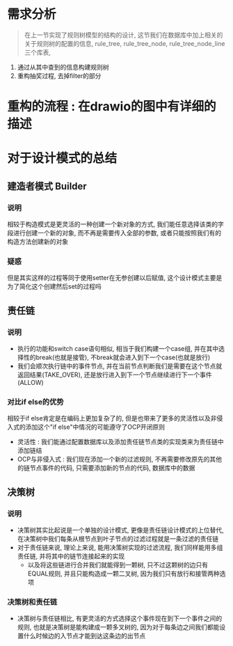 # 需求分析

> 在上一节实现了规则树模型的结构的设计, 这节我们在数据库中加上相关的关于规则树的配置的信息, rule_tree, rule_tree_node, rule_tree_node_line三个库表, 
> 
1. 通过从其中查到的信息构建规则树
2. 重构抽奖过程, 去掉filter的部分

# 重构的流程 : 在drawio的图中有详细的描述

# 对于设计模式的总结

## 建造者模式 Builder

### 说明

相较于构造模式是更灵活的一种创建一个新对象的方式, 我们能任意选择该类的字段进行创建一个新的对象, 而不再是需要传入全部的参数, 或者只能按照我们有的构造方法创建新的对象

### 疑惑

但是其实这样的过程等同于使用setter在无参创建以后赋值, 这个设计模式主要是为了简化这个创建然后set的过程吗

## 责任链

### 说明

- 执行的功能和switch case语句相似, 相当于我们构建一个case组, 并在其中选择性的break(也就是接管), 不break就会进入到下一个case(也就是放行)
- 我们会顺次执行链中的事件节点, 并在当前节点判断我们是需要在这个节点就返回结果(TAKE_OVER), 还是放行进入到下一个节点继续进行下一个事件(ALLOW)

### 对比if else的优势

相较于if else肯定是在编码上更加复杂了的, 但是也带来了更多的灵活性以及非侵入式的添加这个"if else"中情况的可能遵守了OCP开闭原则
- 灵活性 : 我们能通过配置数据库以及添加责任链节点类的实现类来为责任链中添加链结
- OCP与非侵入式 : 我们现在添加一个新的过滤规则, 不再需要修改原先的其他的链节点事件的代码, 只需要添加新的节点的代码, 数据库中的数据

## 决策树

### 说明

- 决策树其实比起说是一个单独的设计模式, 更像是责任链设计模式的上位替代, 在决策树中我们每条从根节点到叶子节点的过滤过程就是一条过滤的责任链
- 对于责任链来说, 理论上来说, 能用决策树实现的过滤流程, 我们同样能用多组责任链, 并将其中的链节连接起来的实现
    - 以及将这些链进行合并我们就能得到一颗树, 只不过这颗树的边只有EQUAL规则, 并且只能构造成一颗二叉树, 因为我们只有放行和接管两种选项

### 决策树和责任链

- 决策树与责任链相比, 有更灵活的方式选择这个事件现在到下一个事件之间的规则, 也就是决策树是能构建成一颗多叉树的, 因为对于每条边之间我们都能设置什么时候边的入节点才能到达这条边的出节点

